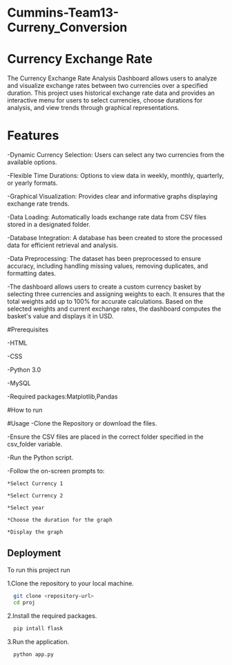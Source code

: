 # Cummins-Team13-Curreny_Conversion

# Currency Exchange Rate

The Currency Exchange Rate Analysis Dashboard allows users to analyze and visualize exchange rates between two currencies over a specified duration. This project uses historical exchange rate data and provides an interactive menu for users to select currencies, choose durations for analysis, and view trends through graphical representations.

# Features
-Dynamic Currency Selection: Users can select any two currencies from the available options.

-Flexible Time Durations: Options to view data in weekly, monthly, quarterly, or yearly formats.

-Graphical Visualization: Provides clear and informative graphs displaying exchange rate trends.

-Data Loading: Automatically loads exchange rate data from CSV files stored in a designated folder.

-Database Integration: A database has been created to store the processed data for efficient retrieval and analysis.

-Data Preprocessing: The dataset has been preprocessed to ensure accuracy, including handling missing values, removing duplicates, and formatting dates.

-The dashboard allows users to create a custom currency basket by selecting three currencies and assigning weights to each. It ensures that the total weights add up to 100% for accurate calculations. Based on the selected weights and current exchange rates, the dashboard computes the basket's value and displays it in USD.

#Prerequisites

-HTML

-CSS

-Python 3.0

-MySQL

-Required packages:Matplotlib,Pandas

#How to run

#Usage
-Clone the Repository or download the files.

-Ensure the CSV files are placed in the correct folder specified in the csv_folder variable.

-Run the Python script.

-Follow the on-screen prompts to:

    *Select Currency 1
    
    *Select Currency 2
    
    *Select year
    
    *Choose the duration for the graph
    
    *Display the graph








## Deployment

To run this project run

1.Clone the repository to your local machine.
```bash
  git clone <repository-url>
  cd proj
```
2.Install the required packages.
```bash
  pip intall flask
```
3.Run the application.
```bash
  python app.py
```



